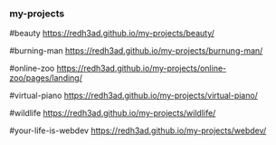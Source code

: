 ### my-projects

#beauty
https://redh3ad.github.io/my-projects/beauty/

#burning-man
https://redh3ad.github.io/my-projects/burnung-man/

#online-zoo
https://redh3ad.github.io/my-projects/online-zoo/pages/landing/

#virtual-piano
https://redh3ad.github.io/my-projects/virtual-piano/

#wildlife
https://redh3ad.github.io/my-projects/wildlife/

#your-life-is-webdev
https://redh3ad.github.io/my-projects/webdev/
